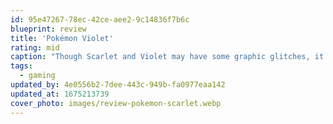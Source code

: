 ```yaml
---
id: 95e47267-78ec-42ce-aee2-9c14836f7b6c
blueprint: review
title: 'Pokémon Violet'
rating: mid
caption: "Though Scarlet and Violet may have some graphic glitches, it is a game that truly stands out in the world of Pokémon. With three captivating storylines and an abundance of content to explore, it feels like the culmination of everything that the recent Pokémon games have been building towards. Whether you're a seasoned veteran of the franchise or a newcomer to the world of Pokémon, Scarlet/Violet is sure to provide hours of entertainment and satisfaction."
tags:
  - gaming
updated_by: 4e0556b2-7dee-443c-949b-fa0977eaa142
updated_at: 1675213739
cover_photo: images/review-pokemon-scarlet.webp
---
```

